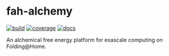 # fah-alchemy

[![build](https://github.com/openforcefield/fah-alchemy/actions/workflows/ci-integration.yml/badge.svg)](https://github.com/openforcefield/fah-alchemy/actions/workflows/ci-integration.yml)
[![coverage](https://codecov.io/gh/openforcefield/fah-alchemy/branch/main/graph/badge.svg)](https://codecov.io/gh/openforcefield/fah-alchemy)
[![docs](https://github.com/openforcefield/fah-alchemy/actions/workflows/docs.yml/badge.svg)](https://openforcefield.github.io/fah-alchemy)


An alchemical free energy platform for exascale computing on Folding@Home.

